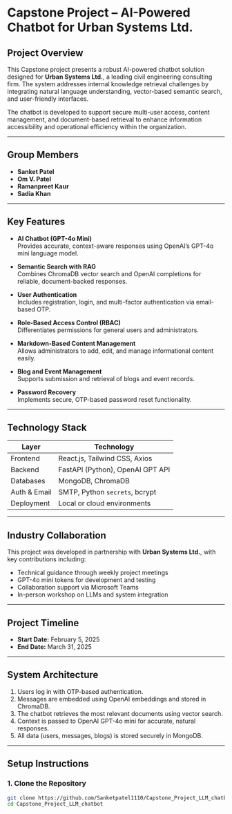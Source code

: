 # Capstone Project – AI-Powered Chatbot for Urban Systems Ltd.

## Project Overview

This Capstone project presents a robust AI-powered chatbot solution designed for **Urban Systems Ltd.**, a leading civil engineering consulting firm. The system addresses internal knowledge retrieval challenges by integrating natural language understanding, vector-based semantic search, and user-friendly interfaces.

The chatbot is developed to support secure multi-user access, content management, and document-based retrieval to enhance information accessibility and operational efficiency within the organization.

---

## Group Members

- **Sanket Patel**  
- **Om V. Patel**  
- **Ramanpreet Kaur**  
- **Sadia Khan**

---

## Key Features

- **AI Chatbot (GPT-4o Mini)**  
  Provides accurate, context-aware responses using OpenAI’s GPT-4o mini language model.

- **Semantic Search with RAG**  
  Combines ChromaDB vector search and OpenAI completions for reliable, document-backed responses.

- **User Authentication**  
  Includes registration, login, and multi-factor authentication via email-based OTP.

- **Role-Based Access Control (RBAC)**  
  Differentiates permissions for general users and administrators.

- **Markdown-Based Content Management**  
  Allows administrators to add, edit, and manage informational content easily.

- **Blog and Event Management**  
  Supports submission and retrieval of blogs and event records.

- **Password Recovery**  
  Implements secure, OTP-based password reset functionality.

---

## Technology Stack

| Layer         | Technology                     |
|---------------|---------------------------------|
| Frontend      | React.js, Tailwind CSS, Axios   |
| Backend       | FastAPI (Python), OpenAI GPT API|
| Databases     | MongoDB, ChromaDB               |
| Auth & Email  | SMTP, Python `secrets`, bcrypt  |
| Deployment    | Local or cloud environments     |

---

## Industry Collaboration

This project was developed in partnership with **Urban Systems Ltd.**, with key contributions including:

- Technical guidance through weekly project meetings
- GPT-4o mini tokens for development and testing
- Collaboration support via Microsoft Teams
- In-person workshop on LLMs and system integration

---

## Project Timeline

- **Start Date:** February 5, 2025  
- **End Date:** March 31, 2025

---

## System Architecture

1. Users log in with OTP-based authentication.
2. Messages are embedded using OpenAI embeddings and stored in ChromaDB.
3. The chatbot retrieves the most relevant documents using vector search.
4. Context is passed to OpenAI GPT-4o mini for accurate, natural responses.
5. All data (users, messages, blogs) is stored securely in MongoDB.

---

## Setup Instructions

### 1. Clone the Repository

```bash
git clone https://github.com/Sanketpatel1110/Capstone_Project_LLM_chatbot.git
cd Capstone_Project_LLM_chatbot
